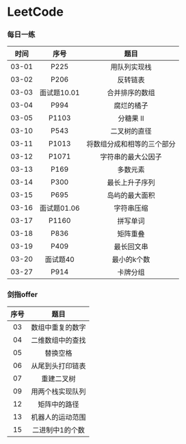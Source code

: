 # LeetCode

### 每日一练

|时间|序号|题目|
|:-:|:-:|:-:|
|03-01|P225|用队列实现栈|
|03-02|P206|反转链表|
|03-03|面试题10.01|合并排序的数组|
|03-04|P994| 腐烂的橘子|
|03-05|P1103|分糖果 II|
|03-10|P543| 二叉树的直径|
|03-11|P1013|将数组分成和相等的三个部分|
|03-12|P1071|字符串的最大公因子|
|03-13|P169| 多数元素|
|03-14|P300| 最长上升子序列|
|03-15|P695| 岛屿的最大面积|
|03-16|面试题01.06|字符串压缩|
|03-17|P1160|拼写单词|
|03-18|P836| 矩阵重叠|
|03-19|P409| 最长回文串|
|03-20|面试题40|最小的k个数|
|03-27|P914|卡牌分组|
### 剑指offer
|序号|题目|
|:-:|:-:|
|03| 数组中重复的数字|
|04| 二维数组中的查找|
|05| 替换空格|
|06| 从尾到头打印链表|
|07| 重建二叉树|
|09| 用两个栈实现队列|
|12| 矩阵中的路径|
|13| 机器人的运动范围|
|15| 二进制中1的个数|

